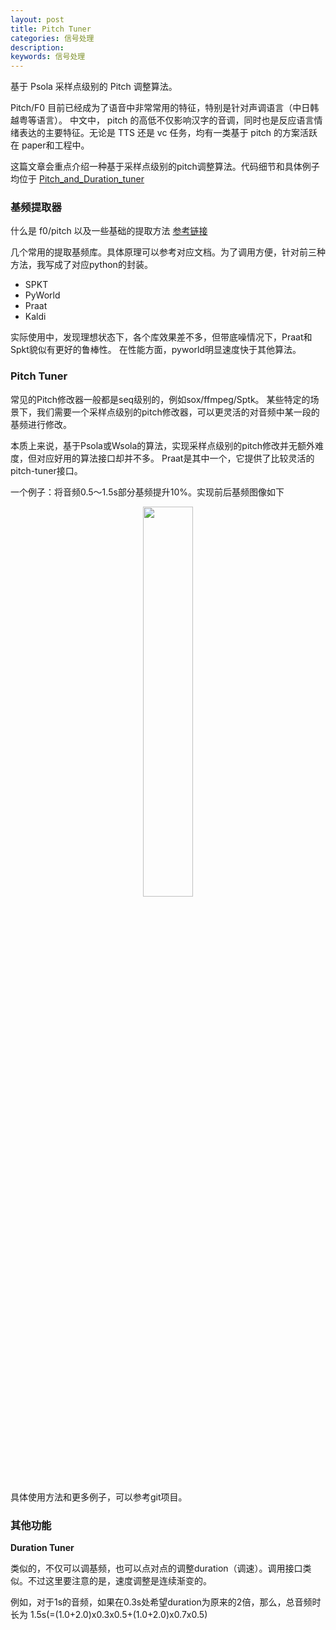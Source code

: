 ```yaml
---
layout: post
title: Pitch Tuner
categories: 信号处理
description:  
keywords: 信号处理
---
```


基于 Psola 采样点级别的 Pitch 调整算法。

Pitch/F0 目前已经成为了语音中非常常用的特征，特别是针对声调语言（中日韩越粤等语言）。
中文中， pitch 的高低不仅影响汉字的音调，同时也是反应语言情绪表达的主要特征。无论是 TTS 
还是 vc 任务，均有一类基于 pitch 的方案活跃在 paper和工程中。

这篇文章会重点介绍一种基于采样点级别的pitch调整算法。代码细节和具体例子均位于 [Pitch_and_Duration_tuner](https://github.com/Liu-Feng-deeplearning/Pitch_and_Duration_Tuner)

### 基频提取器

什么是 f0/pitch 以及一些基础的提取方法 [参考链接](http://blog.kingway.fun/2020/04/26/ASR/kaldi-pitch/)

几个常用的提取基频库。具体原理可以参考对应文档。为了调用方便，针对前三种方法，我写成了对应python的封装。
- SPKT
- PyWorld
- Praat
- Kaldi

实际使用中，发现理想状态下，各个库效果差不多，但带底噪情况下，Praat和Spkt貌似有更好的鲁棒性。
在性能方面，pyworld明显速度快于其他算法。


### Pitch Tuner 

常见的Pitch修改器一般都是seq级别的，例如sox/ffmpeg/Sptk。
某些特定的场景下，我们需要一个采样点级别的pitch修改器，可以更灵活的对音频中某一段的基频进行修改。

本质上来说，基于Psola或Wsola的算法，实现采样点级别的pitch修改并无额外难度，但对应好用的算法接口却并不多。
Praat是其中一个，它提供了比较灵活的pitch-tuner接口。

一个例子：将音频0.5～1.5s部分基频提升10%。实现前后基频图像如下

<div align=center>
<img src="../images/posts/2021/test_pitch_by_point.png" width=40% />
</div>

具体使用方法和更多例子，可以参考git项目。

### 其他功能

**Duration Tuner**

类似的，不仅可以调基频，也可以点对点的调整duration（调速）。调用接口类似。不过这里要注意的是，速度调整是连续渐变的。

例如，对于1s的音频，如果在0.3s处希望duration为原来的2倍，那么，总音频时长为 1.5s(=(1.0+2.0)x0.3x0.5+(1.0+2.0)x0.7x0.5)
